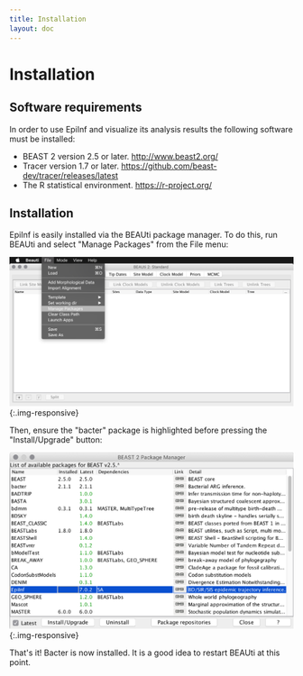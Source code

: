 ```yaml
---
title: Installation
layout: doc
---
```


Installation
============

Software requirements
---------------------

In order to use EpiInf and visualize its analysis results the following
software must be installed:

-   BEAST 2 version 2.5 or later. <http://www.beast2.org/>
-   Tracer version 1.7 or later. <https://github.com/beast-dev/tracer/releases/latest>
-   The R statistical environment. <https://r-project.org/>

Installation
------------

EpiInf is easily installed via the BEAUti package manager. To do this,
run BEAUti and select "Manage Packages" from the File menu:

![image](images/beauti.png){:.img-responsive}

Then, ensure the "bacter" package is highlighted before pressing the
"Install/Upgrade" button:

![image](images/package_manager.png){:.img-responsive}

That's it! Bacter is now installed. It is a good idea to restart BEAUti
at this point.
